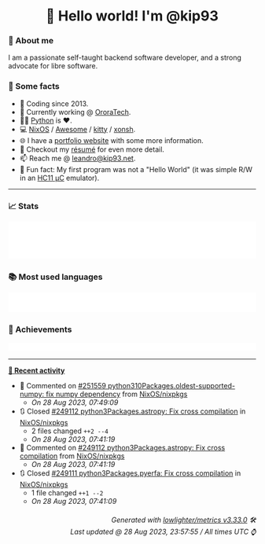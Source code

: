 <!-- README template, populated using this action:
     https://github.com/kip93/kip93/blob/main/.github/workflows/readme.yml. -->

<h1 align="center">👋 Hello world! I'm @kip93</h1> <!-- LOGIN => username -->

### 👤 About me

I am a passionate self-taught backend software developer, and a strong advocate for libre software.


### 💬 Some facts

* 📅 Coding since 2013.
* 💼 Currently working @ [OroraTech](https://ororatech.com/).
* 👨‍💻 [Python](https://github.com/search?q=user%3Akip93&l=python) is ❤️. <!-- LOGIN => username -->
* 💻 [NixOS](https://github.com/NixOS/) /
     [Awesome](https://github.com/awesomeWM/) /
     [kitty](https://github.com/kovidgoyal/kitty/) /
     [xonsh](https://github.com/xonsh/).
* 🌐 I have a [portfolio website](https://kip93.net/) with some more information.
* 📝 Checkout my [résumé](https://kip93.net/resume/) for even more detail.
* 📫 Reach me @ [leandro@kip93.net](mailto:leandro@kip93.net).
* 🎲 Fun fact: My first program was not a "Hello World" (it was simple R/W in an [HC11 µC](https://en.wikipedia.org/wiki/68HC11) emulator).


-----------------------------------------------------------------------------------------------------------------------


### 📈 Stats

![](./stats.svg)


### 📚 Most used languages <!-- by percentage, in decreasing order -->

![](./languages.svg)


### 🏅 Achievements

![](./achievements.svg)


-----------------------------------------------------------------------------------------------------------------------


**[📰 Recent activity](https://github.com/kip93)**
* 💬 Commented on [#251559 python310Packages.oldest-supported-numpy: fix numpy dependency](https://github.com/NixOS/nixpkgs/issues/251559) from [NixOS/nixpkgs](https://github.com/NixOS/nixpkgs)
  * *On 28 Aug 2023, 07:49:09*
* 🔃 Closed [#249112 python3Packages.astropy: Fix cross compilation](https://github.com/NixOS/nixpkgs/pull/249112) in [NixOS/nixpkgs](https://github.com/NixOS/nixpkgs)
  * 2 files changed `++2 --4`
  * *On 28 Aug 2023, 07:41:19*
* 💬 Commented on [#249112 python3Packages.astropy: Fix cross compilation](https://github.com/NixOS/nixpkgs/issues/249112) from [NixOS/nixpkgs](https://github.com/NixOS/nixpkgs)
  * *On 28 Aug 2023, 07:41:19*
* 🔃 Closed [#249111 python3Packages.pyerfa: Fix cross compilation](https://github.com/NixOS/nixpkgs/pull/249111) in [NixOS/nixpkgs](https://github.com/NixOS/nixpkgs)
  * 1 file changed `++1 --2`
  * *On 28 Aug 2023, 07:41:09*
 <!-- Last activity -->


<h6 align="right"><em>
    Generated with <a href="https://github.com/lowlighter/metrics/tree/latest/">lowlighter/metrics v3.33.0</a> 🛠️<br> <!-- VERSION => MAJOR.minor.patch -->
    Last updated @ 28 Aug 2023, 23:57:55 / All times UTC ⌚ <!-- meta.generated => DD/MM/YYYY, hh:mm -->
</em></h6>
